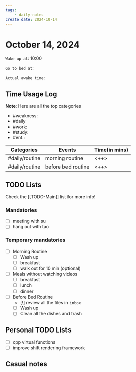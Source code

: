 ```yaml
---
tags: 
    - daily-notes
create date: 2024-10-14
---
```


# October 14, 2024

`Wake up at`: 10:00

`Go to bed at`: 

`Actual awake time`: 

## Time Usage Log

**Note**: Here are all the top categories

- #weakness: 
- #daily
- #work:
- #study:
- #ent.:

| Categories     | Events             | Time(in mins) |
|----------------|--------------------|---------------|
| #daily/routine | morning routine    | <++>          |
| #daily/routine | before bed routine | <++>          |


## TODO Lists

Check the [[TODO-Main]] list for more info!

### Mandatories

- [ ] meeting with su
- [ ] hang out with tao

### Temporary mandatories

- [ ] Morning Routine 
    - [ ] Wash up
    - [ ] breakfast
    - [ ] walk out for 10 min (optional)

- [ ] Meals without watching videos
    - [ ] breakfast
    - [ ] lunch
    - [ ] dinner

- [ ] Before Bed Routine
    - [!] review all the files in `inbox`
    - [ ] Wash up
    - [ ] Clean all the dishes and trash
    
## Personal TODO Lists

- [ ] cpp virtual functions
- [ ] improve shift rendering framework

## Casual notes
